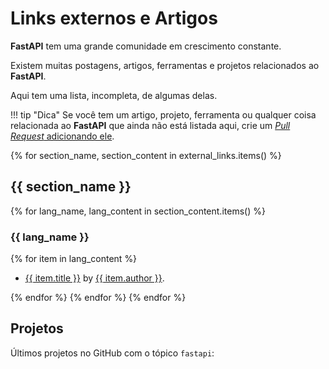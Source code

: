 # Links externos e Artigos

**FastAPI** tem uma grande comunidade em crescimento constante.

Existem muitas postagens, artigos, ferramentas e projetos relacionados ao **FastAPI**.

Aqui tem uma lista, incompleta, de algumas delas.

!!! tip "Dica"
    Se você tem um artigo, projeto, ferramenta ou qualquer coisa relacionada ao **FastAPI** que ainda não está listada aqui, crie um <a href="https://github.com/tiangolo/fastapi/edit/master/docs/external-links.md" class="external-link" target="_blank">_Pull Request_ adicionando ele</a>.

{% for section_name, section_content in external_links.items() %}

## {{ section_name }}

{% for lang_name, lang_content in section_content.items() %}

### {{ lang_name }}

{% for item in lang_content %}

* <a href="{{ item.link }}" class="external-link" target="_blank">{{ item.title }}</a> by <a href="{{ item.author_link }}" class="external-link" target="_blank">{{ item.author }}</a>.

{% endfor %}
{% endfor %}
{% endfor %}

## Projetos

Últimos projetos no GitHub com o tópico `fastapi`:

<div class="github-topic-projects">
</div>
